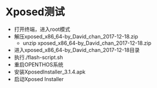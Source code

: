 # Xposed测试

- 打开终端，进入root模式
- 解压xposed_x86_64-by_David_chan_2017-12-18.zip
   - unzip xposed_x86_64-by_David_chan_2017-12-18.zip
- 进入xposed_x86_64-by_David_chan_2017-12-18目录
- 执行./flash-script.sh
- 重启OPENTHOS系统
- 安装XposedInstaller_3.1.4.apk
- 启动Xposed Installer
